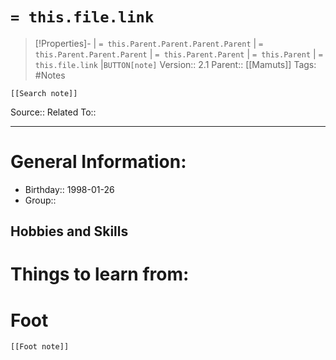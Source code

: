 # `= this.file.link`
>[!Properties]- | `= this.Parent.Parent.Parent.Parent` |  `= this.Parent.Parent.Parent` | `= this.Parent.Parent` | `= this.Parent` | `= this.file.link` |`BUTTON[note]` 
>Version:: 2.1
>Parent:: [[Mamuts]]
>Tags: #Notes
```meta-bind-embed
[[Search note]]
```
Source::
Related To::
***
# General Information:
- Birthday:: 1998-01-26  
- Group:: 

## Hobbies and Skills 

# Things to learn from:



# Foot
```meta-bind-embed
[[Foot note]]
``` 